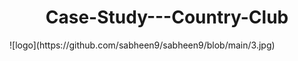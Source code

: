 
<h1 align="center">Case-Study---Country-Club</h1>
![logo](https://github.com/sabheen9/sabheen9/blob/main/3.jpg)
